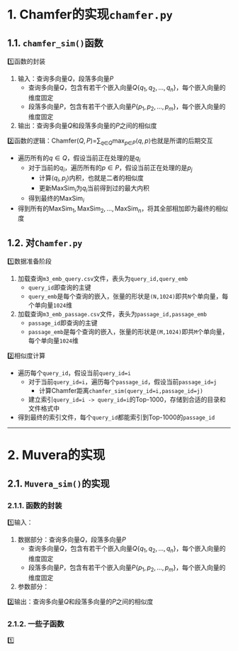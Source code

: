 # 1. Chamfer的实现`chamfer.py`

## 1.1. `chamfer_sim()`函数

:one:函数的封装

1. 输入：查询多向量$Q$，段落多向量$P$
   - 查询多向量$Q$，包含有若干个嵌入向量$Q\{q_1,q_2,...,q_n\}$，每个嵌入向量的维度固定
   - 段落多向量$P$，包含有若干个嵌入向量$P\{p_1,p_2,...,p_m\}$，每个嵌入向量的维度固定
2. 输出：查询多向量$Q$和段落多向量的$P$之间的相似度

:two:函数的逻辑：$\displaystyle{}\text{Chamfer}(Q,P)\text{=}\sum_{q \text{∈} Q} \max _{p \text{∈} P}\langle q, p\rangle$也就是所谓的后期交互

- 遍历所有的$q\in{}Q$，假设当前正在处理的是$q_i$
  - 对于当前的$q_i$，遍历所有的$p\in{}P$，假设当前正在处理的是$p_j$ 
    - 计算$\langle q_i, p_j\rangle$内积，也就是二者的相似度
    - 更新$\text{MaxSim}_i$为$q_i$当前得到过的最大内积
  - 得到最终的$\text{MaxSim}_i$ 
- 得到所有的$\text{MaxSim}_1,\text{MaxSim}_2,...,\text{MaxSim}_n$，将其全部相加即为最终的相似度

## 1.2. 对`Chamfer.py`

:one:数据准备阶段

1. 加载查询`m3_emb_query.csv`文件，表头为`query_id,query_emb`
   - `query_id`即查询的主键
   - `query_emb`是每个查询的嵌入，张量的形状是`(N,1024)`即共`N`个单向量，每个单向量`1024`维
2. 加载查询`m3_emb_passage.csv`文件，表头为`passage_id,passage_emb`
   - `passage_id`即查询的主键
   - `passage_emb`是每个查询的嵌入，张量的形状是`(M,1024)`即共`M`个单向量，每个单向量`1024`维

:two:相似度计算

- 遍历每个`query_id`，假设当前`query_id=i`
  - 对于当前`query_id=i`，遍历每个`passage_id`，假设当前`passage_id=j`
    - 计算$\text{Chamfer}$距离`chamfer_sim(query_id=i,passage_id=j)`
  - 建立索引`query_id=i -> query_id=i`的$\text{Top-1000}$，存储到合适的目录和文件格式中
- 得到最终的索引文件，每个`query_id`都能索引到$\text{Top-1000}$的`passage_id` 

---

# 2. Muvera的实现

## 2.1. `Muvera_sim()`的实现

### 2.1.1. 函数的封装

:one:输入：

1. 数据部分：查询多向量$Q$，段落多向量$P$
   - 查询多向量$Q$，包含有若干个嵌入向量$Q\{q_1,q_2,...,q_n\}$，每个嵌入向量的维度固定
   - 段落多向量$P$，包含有若干个嵌入向量$P\{p_1,p_2,...,p_m\}$，每个嵌入向量的维度固定
2. 参数部分：

:two:输出：查询多向量$Q$和段落多向量的$P$之间的相似度

### 2.1.2. 一些子函数

:one: